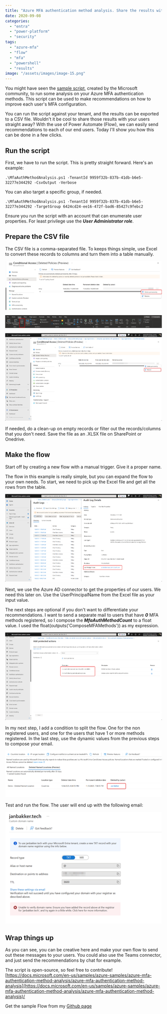 ```yaml
---
title: "Azure MFA authentication method analysis. Share the results with Power Automate!"
date: 2020-09-08
categories: 
  - "entra"
  - "power-platform"
  - "security"
tags: 
  - "azure-mfa"
  - "flow"
  - "mfa"
  - "powershell"
  - "results"
image: "/assets/images/image-15.png"
---
```


You might have seen the [sample script](https://docs.microsoft.com/en-us/samples/azure-samples/azure-mfa-authentication-method-analysis/azure-mfa-authentication-method-analysis/), created by the Microsoft community, to run some analysis on your Azure MFA authentication methods. This script can be used to make recommendations on how to improve each user's MFA configuration.

You can run the script against your tenant, and the results can be exported to a CSV file. Wouldn't it be cool to share those results with your users straight away? With the use of Power Automate (Flow), we can easily send recommendations to each of our end users. Today I'll show you how this can be done in a few clicks.

## Run the script

First, we have to run the script. This is pretty straight forward. Here's an example:

```
.\MfaAuthMethodAnalysis.ps1 -TenantId 9959f32b-837b-41db-b6e5-32277e344292 -CsvOutput -Verbose
```

You can also target a specific group, if needed.

```
.\MfaAuthMethodAnalysis.ps1 -TenantId 9959f32b-837b-41db-b6e5-32277e344292 -TargetGroup 6424cd24-ee16-472f-bad6-85427c9febc2
```

Ensure you run the script with an account that can enumerate user properties. For least privilege use the **_User Administrator role_**.

## Prepare the CSV file

The CSV file is a comma-separated file. To keeps things simple, use Excel to convert these records to columns and turn them into a table manually.

![](/assets/images/image-11.png)

![](/assets/images/image-12-1024x83.png)

![](/assets/images/image-10.png)

If needed, do a clean-up on empty records or filter out the records/columns that you don't need. Save the file as an .XLSX file on SharePoint or Onedrive.

## Make the flow

Start off by creating a new flow with a manual trigger. Give it a proper name.

The flow in this example is really simple, but you can expand the flow to your own needs. To start, we need to pick up the Excel file and get all the rows from the table.

![](/assets/images/image-13.png)

Next, we use the Azure AD connector to get the properties of our users. We need this later on. Use the UserPrincipalName from the Excel file as your input value.

The next steps are optional if you don't want to differentiate your recommendations. I want to send a separate mail to users that have **_0_** MFA methods registered, so I compose the **_MfaAuthMethodCount_** to a float value. I used the float(outputs('ComposeMFAMethods')) as my expression.

![](/assets/images/image-14.png)

In my next step, I add a condition to split the flow. One for the non registered users, and one for the users that have 1 or more methods registered. In the last step, use the dynamic values from the previous steps to compose your email.

![](/assets/images/image-15.png)

Test and run the flow. The user will end up with the following email:

![](/assets/images/image-16.png)

## Wrap things up

As you can see, you can be creative here and make your own flow to send out these messages to your users. You could also use the Teams connector, and just send the recommendations by chat for example.

The script is open-source, so feel free to contribute! [https://docs.microsoft.com/en-us/samples/azure-samples/azure-mfa-authentication-method-analysis/azure-mfa-authentication-method-analysis](https://docs.microsoft.com/en-us/samples/azure-samples/azure-mfa-authentication-method-analysis/azure-mfa-authentication-method-analysis)/

Get the sample Flow from my [Github page](https://github.com/BakkerJan/Power-Automate/tree/master/MFA%20authentication%20method%20analysis%20Flow)
